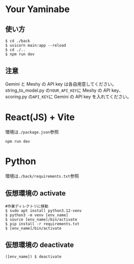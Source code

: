 # Your Yaminabe

## 使い方

```
$ cd ./back
$ uvicorn main:app --reload
$ cd ./..
$ npm run dev
```

## 注意

Gemini と Meshy の API key は各自用意してください。<br>
string_to_model.py の`YOUR_API_KEY`に Meshy の API key、<br>
scoring.py の`API_KEY`に Gemini の API key を入れてください。

# React(JS) + Vite

環境は`./package.json`参照

```
npm run dev
```

# Python

環境は`./back/requirements.txt`参照

## 仮想環境の activate

```
#作業ディレクトリに移動
$ sudo apt install python3.12-venv
$ python3 -m venv [env_name]
$ source [env_name]/bin/activate
$ pip install -r requirements.txt
$ [env_name]/bin/activate
```

## 仮想環境の deactivate

```
([env_name]) $ deactivate
```

